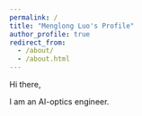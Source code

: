 ```yaml
---
permalink: /
title: "Menglong Luo's Profile"
author_profile: true
redirect_from: 
  - /about/
  - /about.html
---
```


Hi there,

I am an AI-optics engineer.



